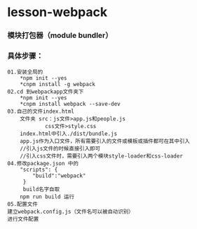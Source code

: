 # lesson-webpack
### 模块打包器（module bundler）
### 具体步骤：
	01.安装全局的 
		*npm init --yes
		*cnpm install -g webpack
	02.cd 到webpackapp文件夹下
		*npm init --yes
		*cnpm install webpack --save-dev
	03.自己的文件index.html
		文件夹 src：js文件>app.js和people.js
				css文件>style.css
		index.html中引入./dist/bundle.js
		app.js作为入口文件，所有需要引入的文件或模板或插件都可在其中引入
		//引入js文件的时候直接引入即可
		//引入css文件时，需要引入两个模块style-loader和css-loader
	04.修改package.json 中的
		"scripts": {
		    "build":"webpack"
		 }
		 build名字自取
		npm run build 运行	
	05.配置文件
	建立webpack.config.js（文件名可以被自动识别）
	进行文件配置
	


